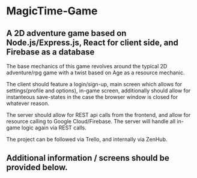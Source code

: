 # MagicTime-Game
## A 2D adventure game based on Node.js/Express.js, React for client side, and Firebase as a database

The base mechanics of this game revolves around the typical 2D adventure/rpg game with a twist based on Age as a resource mechanic.

The client should feature a login/sign-up, main screen which allows for settings(profile and options), in-game screen, additionally should allow for instanteous save-states in the case the browser window is closed for whatever reason.

The server should allow for REST api calls from the frontend, and allow for resource calling to Google Cloud/Firebase. The server will handle all in-game logic again via REST calls.

The project can be followed via Trello, and internally via ZenHub.

## Additional information / screens should be provided below.